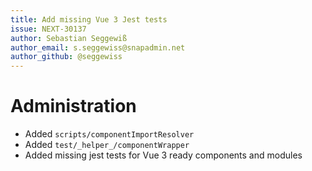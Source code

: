 ```yaml
---
title: Add missing Vue 3 Jest tests
issue: NEXT-30137
author: Sebastian Seggewiß
author_email: s.seggewiss@snapadmin.net
author_github: @seggewiss
---
```

# Administration
* Added `scripts/componentImportResolver`
* Added `test/_helper_/componentWrapper`
* Added missing jest tests for Vue 3 ready components and modules
